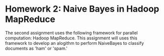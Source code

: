 # Homework 2: Naive Bayes in Hadoop MapReduce

The second assignment uses the following framework for parallel computation: Hadoop MapReduce. This assignment will uses this framework to develop an alogithm to perform NaiveBayes to classify documents as 'ham' or 'spam.'

